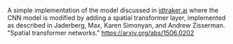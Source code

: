 A simple implementation of the model discussed in [idtraker.ai](www.idtracker.ai) where the CNN model is modified by adding a spatial transformer layer, implemented as described in
Jaderberg, Max, Karen Simonyan, and Andrew Zisserman. "Spatial transformer networks."
https://arxiv.org/abs/1506.0202
